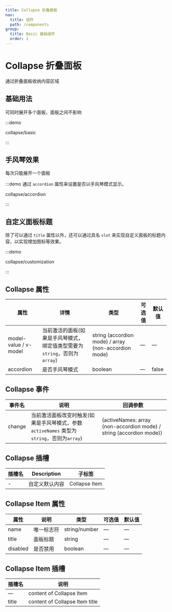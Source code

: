 ```yaml
---
title: Collapse 折叠面板
nav:
  title: 组件
  path: /components
group:
  title: Basic 基础组件
  order: 1
---
```

# Collapse 折叠面板

通过折叠面板收纳内容区域

<style lang="scss">
.demo-collapse {
  .el-collapse {
    padding: 8px;
    background: white;
  }
}
</style>

## 基础用法

可同时展开多个面板，面板之间不影响

:::demo

collapse/basic

:::

## 手风琴效果

每次只能展开一个面板

:::demo 通过 `accordion` 属性来设置是否以手风琴模式显示。

collapse/accordion

:::

## 自定义面板标题

除了可以通过 `title` 属性以外，还可以通过具名 `slot` 来实现自定义面板的标题内容，以实现增加图标等效果。

:::demo

collapse/customization

:::

## Collapse 属性

| 属性                    | 详情                                            | 类型                                                   | 可选值 | 默认值   |
| --------------------- | --------------------------------------------- | ---------------------------------------------------- | --- | ----- |
| model-value / v-model | 当前激活的面板(如果是手风琴模式，绑定值类型需要为`string`，否则为`array`) | string (accordion mode) / array (non-accordion mode) | —   | —     |
| accordion             | 是否手风琴模式                                       | boolean                                              | —   | false |

## Collapse 事件

| 事件名    | 说明                                                            | 回调参数                                                                |
| ------ | ------------------------------------------------------------- | ------------------------------------------------------------------- |
| change | 当前激活面板改变时触发(如果是手风琴模式，参数 `activeNames` 类型为`string`，否则为`array`) | (activeNames: array (non-accordion mode) / string (accordion mode)) |

## Collapse 插槽

| 插槽名 | Description | 子标签           |
| --- | ----------- | ------------- |
| -   | 自定义默认内容     | Collapse Item |

## Collapse Item 属性

| 属性       | 说明    | 类型            | 可选值 | 默认值 |
| -------- | ----- | ------------- | --- | --- |
| name     | 唯一标志符 | string/number | —   | —   |
| title    | 面板标题  | string        | —   | —   |
| disabled | 是否禁用  | boolean       | —   | —   |

## Collapse Item 插槽

| 插槽名   | 说明                             |
| ----- | ------------------------------ |
| —     | content of Collapse Item       |
| title | content of Collapse Item title |
